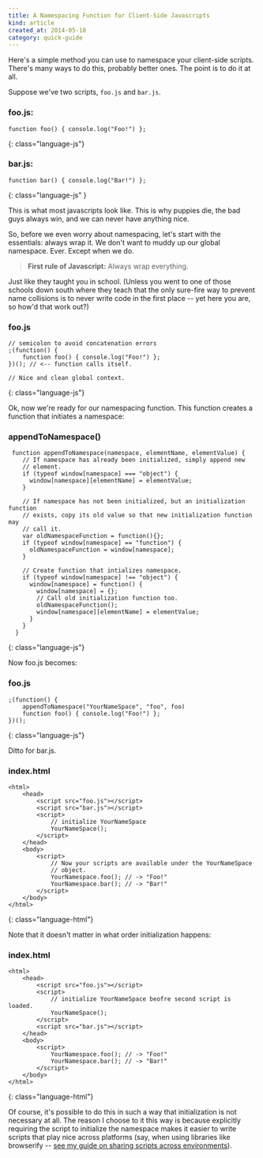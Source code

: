 ```yaml
---
title: A Namespacing Function for Client-Side Javascripts
kind: article
created_at: 2014-05-10
category: quick-guide
---
```


<!-- ._ -->

Here's a simple method you can use to namespace your client-side scripts.
There's many ways to do this, probably better ones. The point is to do it at
all.

Suppose we've two scripts, `foo.js` and `bar.js`.

### foo.js:

    function foo() { console.log("Foo!") };
{: class="language-js"}

### bar.js:

    function bar() { console.log("Bar!") };
{: class="language-js" }

This is what most javascripts look like. This is why puppies die, the
bad guys always win, and we can never have anything nice.

So, before we even worry about namespacing, let's start with the
essentials: always wrap it.
We don't want to muddy up our global namespace. Ever. Except when we do.

> **First rule of Javascript:** Always wrap everything.

Just like they taught you
in school. (Unless you went to one of those schools down south where they
teach that the only
sure-fire way to prevent name collisions is to never write code in the first
place -- yet here you are, so how'd that work out?)

### foo.js

    // semicolon to avoid concatenation errors
    ;(function() {
        function foo() { console.log("Foo!") };
    })(); // <-- function calls itself.

    // Nice and clean global context.
{: class="language-js"}

Ok, now we're ready for our namespacing function. This function creates a
function that initiates a namespace:

### appendToNamespace()

     function appendToNamespace(namespace, elementName, elementValue) {
        // If namespace has already been initialized, simply append new
        // element.
        if (typeof window[namespace] === "object") {
          window[namespace][elementName] = elementValue;
        }

        // If namespace has not been initialized, but an initialization function
        // exists, copy its old value so that new initialization function may
        // call it.
        var oldNamespaceFunction = function(){};
        if (typeof window[namespace] == "function") {
          oldNamespaceFunction = window[namespace];
        }

        // Create function that intializes namespace.
        if (typeof window[namespace] !== "object") {
          window[namespace] = function() {
            window[namespace] = {};
            // Call old initialization function too.
            oldNamespaceFunction();
            window[namespace][elementName] = elementValue;
          }
        }
      }
{: class="language-js"}

Now foo.js becomes:

### foo.js

    ;(function() {
        appendToNamespace("YourNameSpace", "foo", foo)
        function foo() { console.log("Foo!") };
    })();
{: class="language-js"}

Ditto for bar.js.

### index.html

    <html>
        <head>
            <script src="foo.js"></script>
            <script src="bar.js"></script>
            <script>
                // initialize YourNameSpace
                YourNameSpace();
            </script>
        </head>
        <body>
            <script>
                // Now your scripts are available under the YourNameSpace
                // object.
                YourNamespace.foo(); // -> "Foo!"
                YourNamespace.bar(); // -> "Bar!"
            </script>
        </body>
    </html>
{: class="language-html"}

Note that it doesn't matter in what order initialization happens:

### index.html

    <html>
        <head>
            <script src="foo.js"></script>
            <script>
                // initialize YourNameSpace beofre second script is loaded.
                YourNameSpace();
            </script>
            <script src="bar.js"></script>
        </head>
        <body>
            <script>
                YourNamespace.foo(); // -> "Foo!"
                YourNamespace.bar(); // -> "Bar!"
            </script>
        </body>
    </html>
{: class="language-html"}

Of course, it's possible to do this in such a way that initialization is not
necessary at all. The reason I choose to it this way is because explicitly
requiring the script to initialize the namespace makes it easier to write
scripts that play nice across platforms (say, when using libraries
like browserify -- 
<a href="/quick-guides/double_dipping_your_scripts">
see my guide on sharing scripts across environments</a>).
